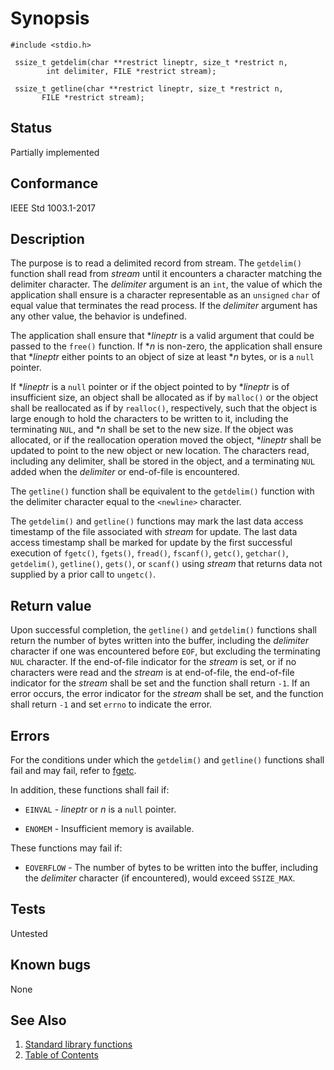 # Synopsis 
`#include <stdio.h>`</br>

` ssize_t getdelim(char **restrict lineptr, size_t *restrict n,`</br>
`        int delimiter, FILE *restrict stream);`</br>

` ssize_t getline(char **restrict lineptr, size_t *restrict n,`</br>
`        FILE *restrict stream); `</br>

## Status
Partially implemented
## Conformance
IEEE Std 1003.1-2017
## Description


The purpose is to read a delimited record from stream. The `getdelim()` function shall read from _stream_ until it encounters a character matching the delimiter
character. The _delimiter_ argument is an `int`, the value of which the application shall ensure is a character
representable as an `unsigned` `char` of equal value that terminates the read process. If the _delimiter_ argument has any
other value, the behavior is undefined.

The application shall ensure that *_lineptr_ is a valid argument that could be passed to the `free()` function. If *_n_ is non-zero, the application shall ensure that *_lineptr_
either points to an object of size at least *_n_ bytes, or is a `null` pointer.

If *_lineptr_ is a `null` pointer or if the object pointed to by *_lineptr_ is of insufficient size, an object shall be
allocated as if by `malloc()` or the object shall be reallocated as if by `realloc()`, respectively, such that the object is large enough to hold the characters to be
written to it, including the terminating `NUL`, and *_n_ shall be set to the new size. If the object was allocated, or if the
reallocation operation moved the object, *_lineptr_ shall be updated to point to the new object or new location. The
characters read, including any delimiter, shall be stored in the object, and a terminating `NUL` added when the _delimiter_ or
end-of-file is encountered.

The `getline()` function shall be equivalent to the `getdelim()` function with the delimiter character equal to
the `<newline>` character.

The `getdelim()` and `getline()` functions may mark the last data access timestamp of the file associated with
_stream_ for update. The last data access timestamp shall be marked for update by the first successful execution of `fgetc()`, `fgets()`, `fread()`, `fscanf()`, `getc()`, `getchar()`, `getdelim()`,
`getline()`, `gets()`, or `scanf()` using
_stream_ that returns data not supplied by a prior call to `ungetc()`.


## Return value


Upon successful completion, the `getline()` and `getdelim()` functions shall return the number of bytes written into
the buffer, including the _delimiter_ character if one was encountered before `EOF`, but excluding the terminating `NUL` character. If
the end-of-file indicator for the _stream_ is set, or if no characters were read and the _stream_ is at end-of-file, the end-of-file
indicator for the _stream_ shall be set and the function shall return `-1`. If an error occurs, the error indicator for the _stream_
shall be set, and the function shall return `-1` and set `errno` to indicate the error.

## Errors


For the conditions under which the `getdelim()` and `getline()` functions shall fail and may fail, refer to [fgetc](../f/fgetc.part-impl.md).

In addition, these functions shall fail if:

 * `EINVAL` - _lineptr_ or _n_ is a `null` pointer.

 * `ENOMEM` - Insufficient memory is available.

These functions may fail if:

 * `EOVERFLOW` - The number of bytes to be written into the buffer, including the _delimiter_ character (if encountered), would exceed
`SSIZE_MAX`.



## Tests

Untested

## Known bugs

None

## See Also 
1. [Standard library functions](../README.md)
2. [Table of Contents](../../../README.md)
